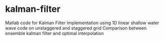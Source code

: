 # kalman-filter
Matlab code for Kalman Filter
Implementation using 1D linear shallow water wave code on unstaggered and staggered grid
Comparison between ensemble kalman filter and optimal interpolation
